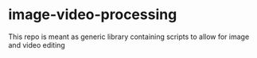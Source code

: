 # image-video-processing
This repo is meant as generic library containing scripts to allow for image and video editing
